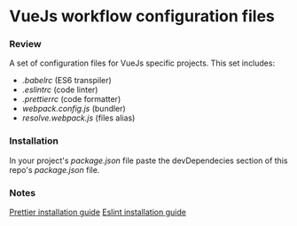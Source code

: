 # VueJs workflow configuration files
### Review
A set of configuration files for VueJs specific projects. This set includes:
* _.babelrc_ (ES6 transpiler)
* _.eslintrc_ (code linter)
* _.prettierrc_ (code formatter)
* _webpack.config.js_ (bundler)
* _resolve.webpack.js_ (files alias)

### Installation
In your project's _package.json_ file paste the devDependecies section of this repo's _package.json_ file.

### Notes
[Prettier installation guide](https://prettier.io/docs/en/install.html)
[Eslint installation guide](https://eslint.org/docs/user-guide/getting-started)

